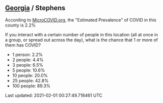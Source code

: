 
## [Georgia](/united-states/georgia) / Stephens

According to [MicroCOVID.org](http://microcovid.org),
the "Estimated Prevalence" of COVID in this county is 2.2%

If you interact with a certain number of people in this location
(all at once in a group, or spread out across the day), what is the chance that
1 or more of them has COVID?

- 1 person: 2.2%
- 2 people: 4.4%
- 3 people: 6.5%
- 5 people: 10.6%
- 10 people: 20.0%
- 25 people: 42.8%
- 100 people: 89.3%

Last updated: 2021-02-01 00:27:49.718461 UTC
